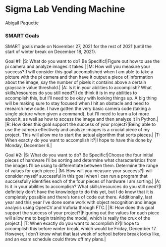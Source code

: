 # Sigma Lab Vending Machine
Abigail Paquette

### SMART Goals
SMART goals made on November 27, 2021 for the rest of 2021 (until the start of winter break on December 18, 2021).

Goal #1:
|S: What do you want to do? Be Specific!|Figure out how to use the pi camera and analyze images it takes.|
|M: How will you measure your success?|I will consider this goal accomplished when I am able to take a picture with the pi camera and then have it output a piece of information about the image, say the number of pixels it contains above a certain grayscale value threshold.|
|A: Is it in your abilities to accomplish? What skills/resources do you still need?|I do think it is in my abilities to accomplish this, but I’ll need to be okay with looking things up. A big thing will be making sure to stay focused when I hit an obstacle and need to research new code. I have gotten the very basic camera code (taking a single picture when given a command), but I’ll need to learn a lot more about it, as well as how to access the image and then analyze it in Python.|
|R: How does this goal support the success of your project?|Being able to use the camera effectively and analyze images is a crucial piece of my project. This will allow me to start the actual algorithm that sorts pieces.|
|T: When exactly do you want to accomplish it?|I hope to have this done by Monday, December 6.|

Goal #2:
|S: What do you want to do? Be Specific!|Choose the four initial pieces of hardware I’ll be sorting and determine what characteristics from the images I’ll be using to differentiate between them. Determine the range of values for each piece.|
|M: How will you measure your success?|I will consider myself successful in this goal when I can run a program that successfully identifies each of the four pieces of hardware I am sorting.|
|A: Is it in your abilities to accomplish? What skills/resources do you still need?|I definitely don’t have the knowledge to do this yet, but I do know that it is completely possible and there’s tons of code out there. Additionally, last year and this year I’ve done some work with object recognition and image analysis using OpenCV and Vuforia through FTC.|
|R: How does this goal support the success of your project?|Figuring out the values for each piece will allow me to begin training the model, which is really the crux of the project.|
|T: When exactly do you want to accomplish it?|I hope to accomplish this before winter break, which would be Friday, December 17. However, I don’t know what that last week of school before break looks like, and an exam schedule could throw off my plans.|





